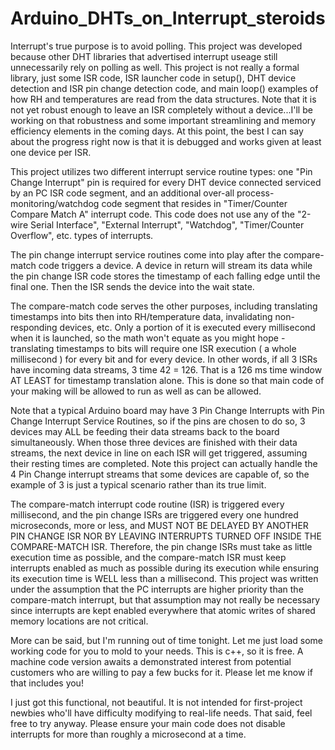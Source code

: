 # Arduino_DHTs_on_Interrupt_steroids
Interrupt's true purpose is to avoid polling.  This project was developed because other DHT libraries that advertised interrupt useage still unnecessarily rely on polling as well.  This project is not really a formal library, just some ISR code, ISR launcher code in setup(), DHT device detection and ISR pin change detection code, and main loop() examples of how RH and temperatures are read from the data structures.  Note that it is not yet robust enough to leave an ISR completely without a device...I'll be working on that robustness and some important streamlining and memory efficiency elements in the coming days.  At this point, the best I can say about the progress right now is that it is debugged and works given at least one device per ISR.

This project utilizes two different interrupt service routine types:  one "Pin Change Interrupt" pin is required for every DHT device connected serviced by an PC ISR code segment, and an additional over-all process-monitoring/watchdog code segment that resides in "Timer/Counter Compare Match A" interrupt code.  This code does not use any of the "2-wire Serial Interface", "External Interrupt", "Watchdog", "Timer/Counter Overflow", etc. types of interrupts.

The pin change interrupt service routines come into play after the compare-match code triggers a device.  A device in return will stream its data while the pin change ISR code stores the timestamp of each falling edge until the final one.  Then the ISR sends the device into the wait state.

The compare-match code serves the other purposes, including translating timestamps into bits then into RH/temperature data, invalidating non-responding devices, etc.  Only a portion of it is executed every millisecond when it is launched, so the math won't equate as you might hope - translating timestamps to bits will require one ISR execution ( a whole millisecond ) for every bit and for every device.  In other words, if all 3 ISRs have incoming data streams, 3 time 42 = 126.  That is a 126 ms time window AT LEAST for timestamp translation alone.   This is done so that main code of your making will be allowed to run as well as can be allowed.

Note that a typical Arduino board may have 3 Pin Change Interrupts with Pin Change Interrupt Service Routines, so if the pins are chosen to do so, 3 devices may ALL be feeding their data streams back to the board simultaneously.  When those three devices are finished with their data streams, the next device in line on each ISR will get triggered, assuming their resting times are completed.  Note this project can actually handle the 4 Pin Change interrupt streams that some devices are capable of, so the example of 3 is just a typical scenario rather than its true limit.

The compare-match interrupt code routine (ISR) is triggered every millisecond, and the pin change ISRs are triggered every one hundred microseconds, more or less, and MUST NOT BE DELAYED BY ANOTHER PIN CHANGE ISR NOR BY LEAVING INTERRUPTS TURNED OFF INSIDE THE COMPARE-MATCH ISR.  Therefore, the pin change ISRs must take as little execution time as possible, and the compare-match ISR must keep interrupts enabled as much as possible during its execution while ensuring its execution time is WELL less than a millisecond.  This project was written under the assumption that the PC interrupts are higher priority than the compare-match interrupt, but that assumption may not really be necessary since interrupts are kept enabled everywhere that atomic writes of shared memory locations are not critical.

More can be said, but I'm running out of time tonight.  Let me just load some working code for you to mold to your needs.  This is c++, so it is free.  A machine code version awaits a demonstrated interest from potential customers who are willing to pay a few bucks for it.  Please let me know if that includes you!

I just got this functional, not beautiful.  It is not intended for first-project newbies who'll have difficulty modifying to real-life needs.  That said, feel free to try anyway.  Please ensure your main code does not disable interrupts for more than roughly a microsecond at a time.
